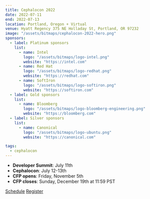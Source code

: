 ```yaml
---
title: Cephalocon 2022
date: 2022-07-11
end: 2022-07-13
location: Portland, Oregon + Virtual
venue: Hyatt Regency 375 NE Holladay St, Portland, OR 97232
image: "/assets/bitmaps/cephalocon-2022-hero.png"
sponsors:
  - label: Platinum sponsors
    list:
      - name: Intel
        logo: "/assets/bitmaps/logo-intel.png"
        website: "https://intel.com"
      - name: Red Hat
        logo: "/assets/bitmaps/logo-redhat.png"
        website: "https://redhat.com"
      - name: SoftIron
        logo: "/assets/bitmaps/logo-softiron.png"
        website: "https://softiron.com"
  - label: Gold sponsors
    list:
      - name: Bloomberg
        logo: "/assets/bitmaps/logo-bloomberg-engineering.png"
        website: "https://bloomberg.com"
  - label: Silver sponsors
    list:
      - name: Canonical
        logo: "/assets/bitmaps/logo-ubuntu.png"
        website: "https://canonical.com"

tags:
  - cephalocon
---
```


- **Developer Summit**: July 11th
- **Cephalocon**: July 12-13th
- **CFP opens**: Friday, November 5th
- **CFP closes**: Sunday, December 19th at 11:59 PST

<a class="button" href="https://ceph2022.sched.com/" rel="noreferrer noopener" target="_blank">Schedule</a>
<a class="button" href="https://events.linuxfoundation.org/cephalocon/register/" rel="noreferrer noopener" target="_blank">Register</a>
